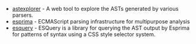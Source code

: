 - [astexplorer](https://github.com/fkling/astexplorer) - A web tool to explore the ASTs generated by various parsers.
- [esprima](https://github.com/jquery/esprima) - ECMAScript parsing infrastructure for multipurpose analysis
- [esquery](https://github.com/estools/esquery) - ESQuery is a library for querying the AST output by Esprima for patterns of syntax using a CSS style selector system.
